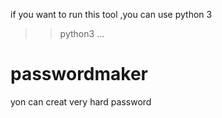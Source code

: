 if you want to run this tool ,you can use python 3

>>python3 ...

# passwordmaker
yon can creat very hard password
